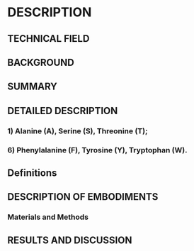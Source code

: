 # DESCRIPTION

## TECHNICAL FIELD

## BACKGROUND

## SUMMARY

## DETAILED DESCRIPTION

### 1) Alanine (A), Serine (S), Threonine (T);

### 6) Phenylalanine (F), Tyrosine (Y), Tryptophan (W).

## Definitions

## DESCRIPTION OF EMBODIMENTS

### Materials and Methods

## RESULTS AND DISCUSSION

